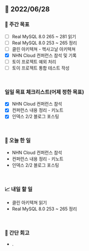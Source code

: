 ## 📅 2022/06/28


### 👏 주간 목표

- [ ] Real MySQL 8.0 265 ~ 281 읽기
- [ ] Real MySQL 8.0 253 ~ 265 정리
- [ ] 클린 아키텍쳐 - 헥사고날 아키텍쳐
- [x] NHN Cloud 컨퍼런스 참석 및 기록
- [ ] 토이 프로젝트 예외 처리
- [ ] 토이 프로젝트 통합 테스트 작성

<br/>

### 일일 목표 체크리스트(어제 정한 목표)

- [x] NHN Cloud 컨퍼런스 참석
- [x] 컨퍼런스 내용 정리 - 키노트
- [x] 인덱스 2/2 블로그 포스팅

<br/>

### 💯 오늘 한 일

- NHN Cloud 컨퍼런스 참석
- 컨퍼런스 내용 정리 - 키노트
- 인덱스 2/2 블로그 포스팅

<br/>

### 📈 내일 할 일

- 클린 아키텍쳐 읽기
- Real MySQL 8.0 253 ~ 265 정리

<br/>

### 🤔 간단 회고

- .




 




 









